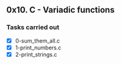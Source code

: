 ## 0x10. C - Variadic functions
### Tasks carried out
- [x] 0-sum_them_all.c
- [x] 1-print_numbers.c
- [x] 2-print_strings.c
